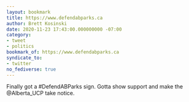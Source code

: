 ```yaml
---
layout: bookmark
title: https://www.defendabparks.ca
author: Brett Kosinski
date: 2020-11-23 17:43:00.000000000 -07:00
category:
- tweet
- politics
bookmark_of: https://www.defendabparks.ca
syndicate_to:
- twitter
no_fediverse: true
---
```

Finally got a #DefendABParks sign.  Gotta show support and make the @Alberta_UCP take notice. 